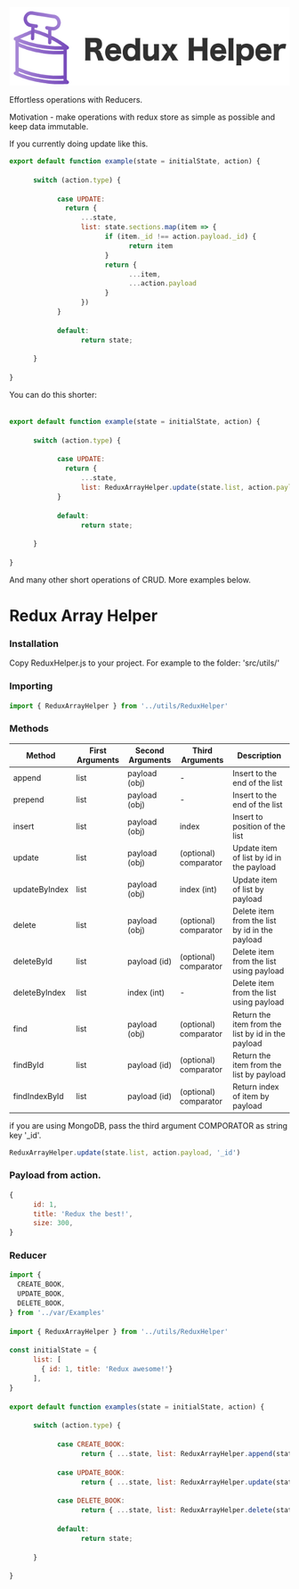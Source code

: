 <img src='https://github.com/vadimuz/redux-helper/blob/master/logo.png?raw=true' height='140' alt='Redux Helper Logo' />

Effortless operations with Reducers.

Motivation - make operations with redux store as simple as possible and keep data immutable.

If you currently doing update like this.

```javascript
export default function example(state = initialState, action) {

      switch (action.type) {

            case UPDATE: 
              return { 
                  ...state, 
                  list: state.sections.map(item => {
                        if (item._id !== action.payload._id) {
                              return item
                        }
                        return {
                              ...item,
                              ...action.payload
                        }
                  })
            }

            default:
                  return state;

      }

}
```

You can do this shorter:

```javascript

export default function example(state = initialState, action) {

      switch (action.type) {

            case UPDATE: 
              return { 
                  ...state, 
                  list: ReduxArrayHelper.update(state.list, action.payload)
            }

            default:
                  return state;

      }

}
```

And many other short operations of CRUD. More examples below.

# Redux Array Helper

### Installation

Copy ReduxHelper.js to your project. For example to the folder: 'src/utils/'

### Importing

```javascript
import { ReduxArrayHelper } from '../utils/ReduxHelper'
```

### Methods 

| Method | First Arguments | Second Arguments | Third Arguments | Description |
| ------ | ------ | ------ | ------ | ------ |
| append | list | payload (obj) | - | Insert to the end of the list |
| prepend | list | payload (obj) | - | Insert to the end of the list |
| insert | list | payload (obj) | index | Insert to position of the list |
| update | list | payload (obj) | (optional) comparator | Update item of list by id in the payload |
| updateByIndex | list | payload (obj) | index (int) | Update item of list by payload |
| delete | list | payload (obj) | (optional) comparator | Delete item from the list by id in the payload |
| deleteById | list | payload (id) | (optional) comparator | Delete item from the list using payload |
| deleteByIndex | list | index (int) | - | Delete item from the list using payload |
| find | list | payload (obj) | (optional) comparator | Return the item from the list by id in the payload |
| findById | list | payload (id) | (optional) comparator | Return the item from the list by payload|
| findIndexById | list | payload (id) | (optional) comparator | Return index of item by payload |

if you are using MongoDB, pass the third argument COMPORATOR as string key '_id'.

```javascript
ReduxArrayHelper.update(state.list, action.payload, '_id')
```

### Payload from action.

```javascript
{
      id: 1,
      title: 'Redux the best!',
      size: 300,
}
```

### Reducer

```javascript
import {
  CREATE_BOOK,
  UPDATE_BOOK,
  DELETE_BOOK,
} from '../var/Examples'

import { ReduxArrayHelper } from '../utils/ReduxHelper'

const initialState = {
      list: [
        { id: 1, title: 'Redux awesome!'}
      ],
}

export default function examples(state = initialState, action) {

      switch (action.type) {

            case CREATE_BOOK: 
                  return { ...state, list: ReduxArrayHelper.append(state.list, action.payload) }

            case UPDATE_BOOK: 
                  return { ...state, list: ReduxArrayHelper.update(state.list, action.payload) }

            case DELETE_BOOK: 
                  return { ...state, list: ReduxArrayHelper.delete(state.list, action.payload) }

            default:
                  return state;

      }

}
```